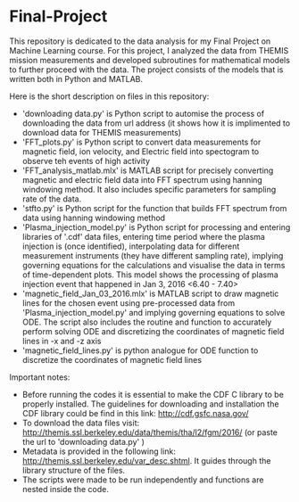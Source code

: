 # Final-Project
This repository is dedicated to the data analysis for my Final Project on Machine Learning course. For this project, I analyzed the data from THEMIS mission measurements and developed subroutines for mathematical models to further proceed with the data.  The project consists of the models that is written both in Python and MATLAB.

Here is the short description on files in this repository:

- 'downloading data.py' is Python script to automise the process of downloading the data from url address (it shows how it is implimented to download data for THEMIS measurements)
- 'FFT_plots.py' is Python script to convert data measurements for magnetic field, ion velocity, and Electric field into spectogram to observe teh events of high activity
 - 'FFT_analysis_matlab.mlx' is MATLAB script for precisely converting magnetic and electric field data into FFT spectrum using hanning windowing method. It also includes specific parameters for sampling rate of the data.
- 'stfto.py' is Python script for the function that builds FFT spectrum from data using hanning windowing method
- 'Plasma_injection_model.py' is Python script for processing and entering libraries of '.cdf' data files, entering time period where the plasma injection is (once identified), interpolating data for different measurement instruments (they have different sampling rate), implying governing equations for the calculations and visualise the data in terms of time-dependent plots. This model shows the processing of plasma injection event that happened in Jan 3, 2016 <6.40 - 7.40>
- 'magnetic_field_Jan_03_2016.mlx' is MATLAB script to draw magnetic lines for the chosen event using pre-processed data from 'Plasma_injection_model.py' and implying governing equations to solve ODE. The script also includes the routine and function to accurately perform solving ODE and discretizing the coordinates of magnetic field lines in -x and -z axis
- 'magnetic_field_lines.py' is python analogue for ODE function to discretize the coordinates of magnetic field lines 

Important notes:
- Before running the codes it is essential to make the CDF C library to be properly installed. The guidelines for downloading and installation the CDF library could be find in this link:  http://cdf.gsfc.nasa.gov/
- To download the data files visit: http://themis.ssl.berkeley.edu/data/themis/tha/l2/fgm/2016/ (or paste the url to 'downloading data.py' )
- Metadata is provided in the following link: http://themis.ssl.berkeley.edu/var_desc.shtml. It guides through the library structure of the files.
- The scripts were made to be run independently and functions are nested inside the code. 
